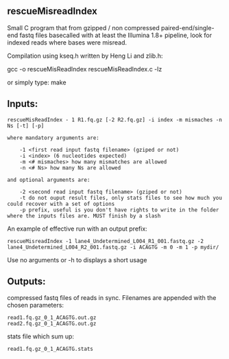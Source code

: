 rescueMisreadIndex
------------------

Small C program that from gzipped / non compressed paired-end/single-end fastq files basecalled with at least the Illumina 1.8+ pipeline, look for indexed reads where bases were misread.

Compilation using kseq.h written by Heng Li and zlib.h:

gcc -o rescueMisReadIndex rescueMisReadIndex.c -lz

or simply type:
	make

Inputs:
------

	rescueMisReadIndex - 1 R1.fq.gz [-2 R2.fq.gz] -i index -m mismaches -n Ns [-t] [-p] 

	where mandatory arguments are:

	    -1 <first read input fastq filename> (gziped or not)
	    -i <index> (6 nucleotides expected)
	    -m <# mismaches> how many mismatches are allowed
	    -n <# Ns> how many Ns are allowed

	and optional arguments are:

	    -2 <second read input fastq filename> (gziped or not)
	    -t do not ouput result files, only stats files to see how much you could recover with a set of options
	    -p prefix, useful is you don't have rights to write in the folder where the inputs files are. MUST finish by a slash

An example of effective run with an output prefix:

	rescueMisreadIndex -1 lane4_Undetermined_L004_R1_001.fastq.gz -2 lane4_Undetermined_L004_R2_001.fastq.gz -i ACAGTG -m 0 -m 1 -p mydir/

Use no arguments or -h to displays a short usage

Outputs:
-------

compressed fastq files of reads in sync. Filenames are appended with the chosen parameters:

    read1.fq.gz_0_1_ACAGTG.out.gz
    read2.fq.gz_0_1_ACAGTG.out.gz

stats file which sum up:

    read1.fq.gz_0_1_ACAGTG.stats

